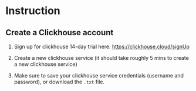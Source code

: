 # Instruction

## Create a Clickhouse account 

1. Sign up for clickhouse 14-day trial here: https://clickhouse.cloud/signUp 

2. Create a new clickhouse service (it should take roughly 5 mins to create a new clickhouse service) 

3. Make sure to save your clickhouse service credentials (username and password), or download the `.txt` file. 

